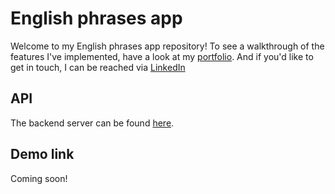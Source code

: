 # English phrases app

Welcome to my English phrases app repository! 
To see a walkthrough of the features I've implemented, have a look at my [portfolio](https://my-portfolio-gilt-alpha-99.vercel.app/).
And if you'd like to get in touch, I can be reached via [LinkedIn](https://www.linkedin.com/in/chloé-z-77b1a2184)

## API
The backend server can be found [here](https://github.com/Chloe070196/phrases-app-API).

## Demo link
Coming soon!
